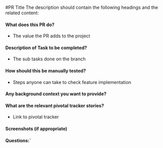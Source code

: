 #PR Title
The description should contain the following headings and the related content:

#### What does this PR do?
- The value the PR adds to the project
#### Description of Task to be completed?
- The sub tasks done on the branch
#### How should this be manually tested?
- Steps anyone can take to check feature implementation
#### Any background context you want to provide?
#### What are the relevant pivotal tracker stories?
- Link to pivotal tracker
#### Screenshots (if appropriate)
#### Questions:`